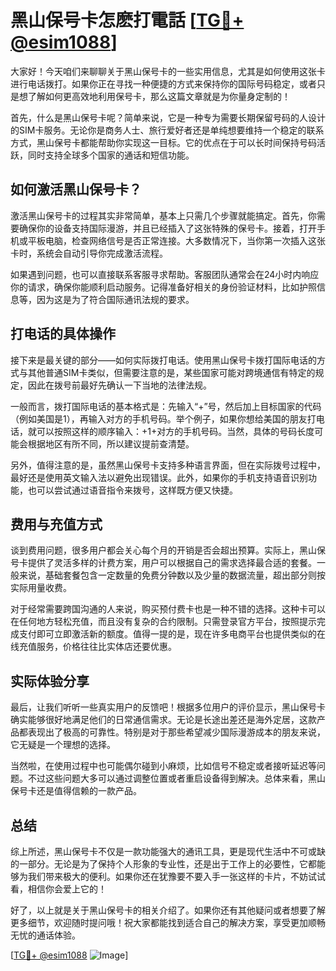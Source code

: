 # 黑山保号卡怎麽打電話 [[TG💪+ @esim1088](https://t.me/s/esim1088)]

大家好！今天咱们来聊聊关于黑山保号卡的一些实用信息，尤其是如何使用这张卡进行电话拨打。如果你正在寻找一种便捷的方式来保持你的国际号码稳定，或者只是想了解如何更高效地利用保号卡，那么这篇文章就是为你量身定制的！

首先，什么是黑山保号卡呢？简单来说，它是一种专为需要长期保留号码的人设计的SIM卡服务。无论你是商务人士、旅行爱好者还是单纯想要维持一个稳定的联系方式，黑山保号卡都能帮助你实现这一目标。它的优点在于可以长时间保持号码活跃，同时支持全球多个国家的通话和短信功能。

## 如何激活黑山保号卡？

激活黑山保号卡的过程其实非常简单，基本上只需几个步骤就能搞定。首先，你需要确保你的设备支持国际漫游，并且已经插入了这张特殊的保号卡。接着，打开手机或平板电脑，检查网络信号是否正常连接。大多数情况下，当你第一次插入这张卡时，系统会自动引导你完成激活流程。

如果遇到问题，也可以直接联系客服寻求帮助。客服团队通常会在24小时内响应你的请求，确保你能顺利启动服务。记得准备好相关的身份验证材料，比如护照信息等，因为这是为了符合国际通讯法规的要求。

## 打电话的具体操作

接下来是最关键的部分——如何实际拨打电话。使用黑山保号卡拨打国际电话的方式与其他普通SIM卡类似，但需要注意的是，某些国家可能对跨境通信有特定的规定，因此在拨号前最好先确认一下当地的法律法规。

一般而言，拨打国际电话的基本格式是：先输入“+”号，然后加上目标国家的代码（例如美国是1），再输入对方的手机号码。举个例子，如果你想给美国的朋友打电话，就可以按照这样的顺序输入：+1+对方的手机号码。当然，具体的号码长度可能会根据地区有所不同，所以建议提前查清楚。

另外，值得注意的是，虽然黑山保号卡支持多种语言界面，但在实际拨号过程中，最好还是使用英文输入法以避免出现错误。此外，如果你的手机支持语音识别功能，也可以尝试通过语音指令来拨号，这样既方便又快捷。

## 费用与充值方式

谈到费用问题，很多用户都会关心每个月的开销是否会超出预算。实际上，黑山保号卡提供了灵活多样的计费方案，用户可以根据自己的需求选择最合适的套餐。一般来说，基础套餐包含一定数量的免费分钟数以及少量的数据流量，超出部分则按实际用量收费。

对于经常需要跨国沟通的人来说，购买预付费卡也是一种不错的选择。这种卡可以在任何地方轻松充值，而且没有复杂的合约限制。只需登录官方平台，按照提示完成支付即可立即激活新的额度。值得一提的是，现在许多电商平台也提供类似的在线充值服务，价格往往比实体店还要优惠。

## 实际体验分享

最后，让我们听听一些真实用户的反馈吧！根据多位用户的评价显示，黑山保号卡确实能够很好地满足他们的日常通信需求。无论是长途出差还是海外定居，这款产品都表现出了极高的可靠性。特别是对于那些希望减少国际漫游成本的朋友来说，它无疑是一个理想的选择。

当然啦，在使用过程中也可能偶尔碰到小麻烦，比如信号不稳定或者接听延迟等问题。不过这些问题大多可以通过调整位置或者重启设备得到解决。总体来看，黑山保号卡还是值得信赖的一款产品。

## 总结

综上所述，黑山保号卡不仅是一款功能强大的通讯工具，更是现代生活中不可或缺的一部分。无论是为了保持个人形象的专业性，还是出于工作上的必要性，它都能够为我们带来极大的便利。如果你还在犹豫要不要入手一张这样的卡片，不妨试试看，相信你会爱上它的！

好了，以上就是关于黑山保号卡的相关介绍了。如果你还有其他疑问或者想要了解更多细节，欢迎随时提问哦！祝大家都能找到适合自己的解决方案，享受更加顺畅无忧的通话体验。

[[TG💪+ @esim1088](https://t.me/s/esim1088) ![Image](https://i.postimg.cc/4NQfJmqS/Snipaste-2025-05-13-00-14-12.png)]